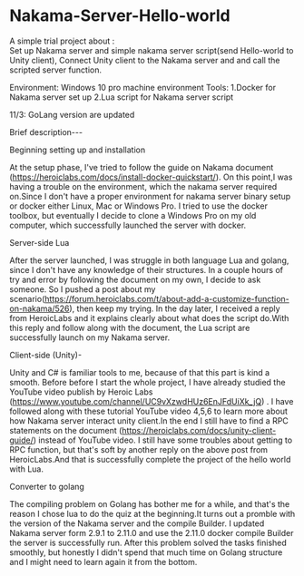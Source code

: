 
# Nakama-Server-Hello-world
A simple trial project about :  
Set up Nakama server and simple nakama server script(send Hello-world to Unity client), 
Connect Unity client to the Nakama server and and call the scripted server function. 

Environment: Windows 10 pro machine environment
Tools: 
1.Docker for Nakama server set up 
2.Lua script for Nakama server script

11/3: GoLang version are updated

Brief description---

Beginning setting up and installation


  At the setup phase, I've tried to follow the guide on Nakama document (https://heroiclabs.com/docs/install-docker-quickstart/). On this point,I was having a trouble on the environment, which the nakama server required on.Since I don't have a proper environment for nakama server binary setup or docker either Linux, Mac or Windows Pro. 
I tried to use the docker toolbox, but eventually I decide to clone a Windows Pro on my old computer, which successfully launched the server with docker.
  
 Server-side Lua
 
 
   After the server launched, I was struggle in both language Lua and golang, since I don't have any knowledge of their structures. In a couple hours of try and error by following the document on my own, I decide to ask someone. So I pushed a post about my scenario(https://forum.heroiclabs.com/t/about-add-a-customize-function-on-nakama/526), then keep my trying.
   In the day later, I received a reply from HeroicLabs and it explains clearly about what does the script do.With this reply and follow along with the document, the Lua script are successfully launch on my Nakama server.


Client-side (Unity)-

  Unity and C# is familiar tools to me, because of that this part is kind a smooth. Before before I start the whole project, I have already studied the YouTube video publish by Heroic Labs (https://www.youtube.com/channel/UC9vXzwdHUz6EnJFdUiXk_jQ) . I have followed along with these tutorial YouTube video 4,5,6 to learn more about how Nakama server interact unity client.In the end I still have to find a RPC statements on the document (https://heroiclabs.com/docs/unity-client-guide/) instead of YouTube video. I still have some troubles about getting to RPC function, but that's soft by another reply on the above post from HeroicLabs.And that is successfully complete the project of the hello world with Lua.


Converter to golang

  The compiling problem on Golang has bother me for a while, and that's the reason I chose lua to do the quiz at the beginning.It turns out a promble with the version of the Nakama server and the compile Builder. I updated Nakama server form 2.9.1 to 2.11.0 and use the 2.11.0 docker compile Builder the server is successfully run. After this problem solved the tasks finished smoothly, but honestly I didn't spend that much time on Golang structure and I might need to learn again it from the bottom.
    
